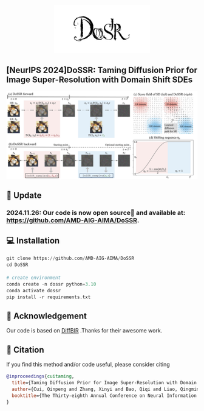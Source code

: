 <p align="center">
    <img src="\assets\dossr_logo.jpg" style="width:50%; height:auto;">
</p>

## [NeurIPS 2024]DoSSR: Taming Diffusion Prior for Image Super-Resolution with Domain Shift SDEs
<div style="display: flex; justify-content: space-between;"> 
  <img src="\assets\pipeline.jpg" style="width: 100%;"> 
</div>

## :date: Update
### 2024.11.26: Our code is now open source🎉 and available at: https://github.com/AMD-AIG-AIMA/DoSSR.


## :computer: Installation
```python
git clone https://github.com/AMD-AIG-AIMA/DoSSR
cd DoSSR

# create environment
conda create -n dossr python=3.10
conda activate dossr
pip install -r requirements.txt
```

## :smiling_face_with_three_hearts: Acknowledgement
Our code is based on [DiffBIR](https://github.com/XPixelGroup/DiffBIR) .Thanks for their awesome work.


## :pencil: Citation
If you find this method and/or code useful, please consider citing
```bibtex
@inproceedings{cuitaming,
  title={Taming Diffusion Prior for Image Super-Resolution with Domain Shift SDEs},
  author={Cui, Qinpeng and Zhang, Xinyi and Bao, Qiqi and Liao, Qingmin and Tian, Lu and Liu, Zicheng and Wang, Zhongdao and Barsoum, Emad and others},
  booktitle={The Thirty-eighth Annual Conference on Neural Information Processing Systems}
}
```


